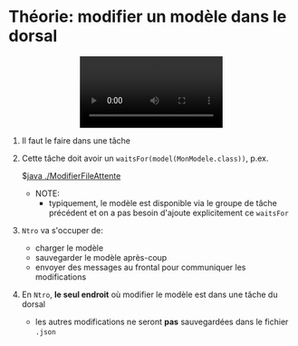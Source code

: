 # Théorie: modifier un modèle dans le dorsal

<center>
<video width="50%" src="modifier.mp4" type="video/mp4" controls>
</center>

1. Il faut le faire dans une tâche


1. Cette tâche doit avoir un `waitsFor(model(MonModele.class))`, p.ex.

    $[java ./ModifierFileAttente]()

    * NOTE:
        * typiquement, le modèle est disponible via le groupe de tâche précédent et on a pas besoin d'ajoute explicitement ce `waitsFor`

1. `Ntro` va s'occuper de:
    * charger le modèle
    * sauvegarder le modèle après-coup
    * envoyer des messages au frontal pour communiquer les modifications


1. En `Ntro`, **le seul endroit** où modifier le modèle est dans une tâche du dorsal
    * les autres modifications ne seront **pas** sauvegardées dans le fichier `.json`
